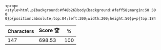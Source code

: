 `<p><p><style>html,p{background:#f48b26}body{background:#feff58;margin:50 50 0 0}p{position:absolute;top:84;left:200;width:200;height:50}p+p{top:184`

| Characters | Score 🏆 | %   |
| ---------- | -------- | --- |
| 147        | 698.53   | 100 |

